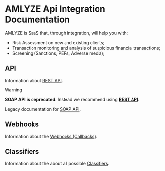 # AMLYZE Api Integration Documentation

AMLYZE is SaaS that, through integration, will help you with:

* Risk Assessment on new and existing clients;
* Transaction monitoring and analysis of suspicious financial transactions;
* Screening (Sanctions, PEPs, Adverse media);

## API

Information about [REST API](Rest/README.md).

> [!WARNING]  
> **SOAP API is deprecated**. Instead we recommend using [**REST API**](Rest/README.md).
>
> Legacy documentation for [SOAP API](Soap/README.md).

## Webhooks

Information about the [Webhooks (Callbacks)](Webhooks/README.md).

## Classifiers

Information about the about all possible [Classifiers](Classifiers/classifiers.md).
